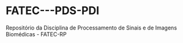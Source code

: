 # FATEC---PDS-PDI
Repositório da Disciplina de Processamento de Sinais e  de Imagens Biomédicas - FATEC-RP 
